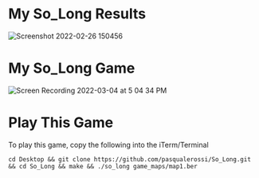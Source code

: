 # My So_Long Results
![Screenshot 2022-02-26 150456](https://user-images.githubusercontent.com/58959408/155829161-eabdafe4-94e1-4aa1-be6c-6a54b9be8f2c.png)

# My So_Long Game

![Screen Recording 2022-03-04 at 5 04 34 PM](https://user-images.githubusercontent.com/58959408/156712665-5df19821-bedb-4ae0-933d-a7efc3f852fc.gif)

# Play This Game

To play this game, copy the following into the iTerm/Terminal

```cd Desktop && git clone https://github.com/pasqualerossi/So_Long.git && cd So_Long && make && ./so_long game_maps/map1.ber```
